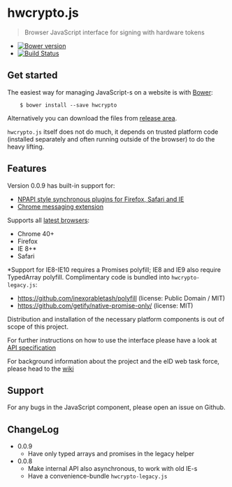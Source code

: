 # hwcrypto.js
> Browser JavaScript interface for signing with hardware tokens

* [![Bower version](https://badge.fury.io/bo/hwcrypto.svg)](http://bower.io/search/?q=hwcrypto)
* [![Build Status](https://travis-ci.org/hwcrypto/hwcrypto.js.svg?branch=master)](https://travis-ci.org/hwcrypto/hwcrypto.js)


## Get started

The easiest way for managing JavaScript-s on a website is with [Bower](http://bower.io/):

        $ bower install --save hwcrypto

Alternatively you can download the files from [release area](https://github.com/hwcrypto/hwcrypto.js/releases).

`hwcrypto.js` itself does not do much, it depends on trusted platform code (installed separately and often running outside of the browser) to do the heavy lifting. 

## Features

Version 0.0.9 has built-in support for:
- [NPAPI style synchronous plugins for Firefox, Safari and IE](https://github.com/hwcrypto/browser-token-signing)
- [Chrome messaging extension](https://github.com/hwcrypto/chrome-token-signing)

Supports all [latest browsers](http://browsehappy.com/):
- Chrome 40+
- Firefox
- IE 8+*
- Safari

*Support for IE8-IE10 requires a Promises polyfill; IE8 and IE9 also require TypedArray polyfill. Complimentary code is bundled into `hwcrypto-legacy.js`:
  - https://github.com/inexorabletash/polyfill (license: Public Domain / MIT)
  - https://github.com/getify/native-promise-only/ (license: MIT)

Distribution and installation of the necessary platform components is out of scope of this project.

For further instructions on how to use the interface please have a look at [API specification](https://github.com/hwcrypto/hwcrypto.js/wiki/ModernAPI)

For background information about the project and the eID web task force, please head to the [wiki](https://github.com/hwcrypto/hwcrypto.js/wiki#eid-web-tf)

## Support

For any bugs in the JavaScript component, please open an issue on Github.

## ChangeLog
- 0.0.9
  - Have only typed arrays and promises in the legacy helper
- 0.0.8
  - Make internal API also asynchronous, to work with old IE-s
  - Have a convenience-bundle `hwcrypto-legacy.js`
